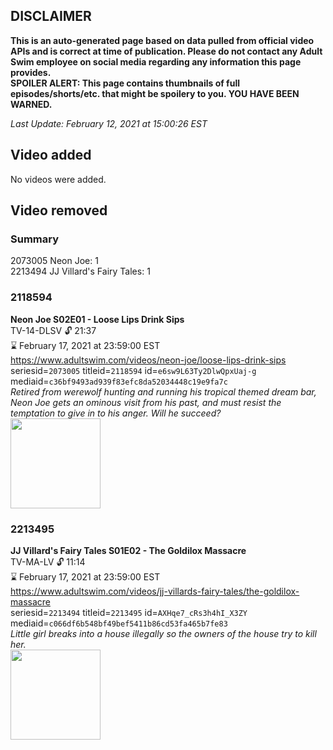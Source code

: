 ## DISCLAIMER
**This is an auto-generated page based on data pulled from official video APIs and is correct at time of publication. Please do not contact any Adult Swim employee on social media regarding any information this page provides.**  
**SPOILER ALERT: This page contains thumbnails of full episodes/shorts/etc. that might be spoilery to you. YOU HAVE BEEN WARNED.**  

_Last Update: February 12, 2021 at 15:00:26 EST_
## Video added
No videos were added.  
## Video removed
### Summary
2073005 Neon Joe: 1  
2213494 JJ Villard's Fairy Tales: 1  
### 2118594
**Neon Joe S02E01 - Loose Lips Drink Sips**  
TV-14-DLSV 🔓 21:37  
⌛ February 17, 2021 at 23:59:00 EST  
https://www.adultswim.com/videos/neon-joe/loose-lips-drink-sips  
seriesid=`2073005` titleid=`2118594` id=`e6sw9L63Ty2DlwQpxUaj-g` mediaid=`c36bf9493ad939f83efc8da52034448c19e9fa7c`  
_Retired from werewolf hunting and running his tropical themed dream bar, Neon Joe gets an ominous visit from his past, and must resist the temptation to give in to his anger. Will he succeed?_  
<a href="https://media.cdn.adultswim.com/uploads/20200312/thumbnails/2_203121146250-neonjoe_201_dup-20170425.jpg"><img src="https://media.cdn.adultswim.com/uploads/20200312/thumbnails/2_203121146250-neonjoe_201_dup-20170425.jpg" height="144px" /></a>
### 2213495
**JJ Villard's Fairy Tales S01E02 - The Goldilox Massacre**  
TV-MA-LV 🔓 11:14  
⌛ February 17, 2021 at 23:59:00 EST  
https://www.adultswim.com/videos/jj-villards-fairy-tales/the-goldilox-massacre  
seriesid=`2213494` titleid=`2213495` id=`AXHqe7_cRs3h4hI_X3ZY` mediaid=`c066df6b548bf49bef5411b86cd53fa465b7fe83`  
_Little girl breaks into a house illegally so the owners of the house try to kill her._  
<a href="https://media.cdn.adultswim.com/uploads/20200506/thumbnails/2_2056105564-JJVFT_001.jpg"><img src="https://media.cdn.adultswim.com/uploads/20200506/thumbnails/2_2056105564-JJVFT_001.jpg" height="144px" /></a>
